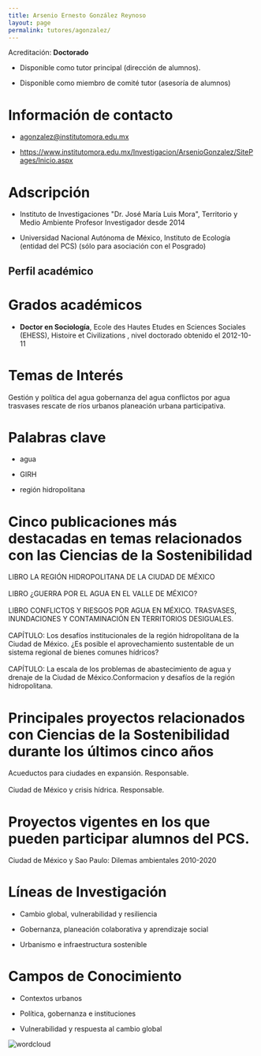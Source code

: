 ```yaml
---
title: Arsenio Ernesto González Reynoso
layout: page
permalink: tutores/agonzalez/
---
```


Acreditación: **Doctorado**


 - Disponible como tutor principal (dirección de alumnos).


 - Disponible como miembro de comité tutor (asesoría de alumnos)





# Información de contacto

 - <agonzalez@institutomora.edu.mx>


 - <a href="https://www.institutomora.edu.mx/Investigacion/ArsenioGonzalez/SitePages/Inicio.aspx" rel="nofollow">https://www.institutomora.edu.mx/Investigacion/ArsenioGonzalez/SitePages/Inicio.aspx</a>




# Adscripción


 - Instituto de Investigaciones &quot;Dr. José María Luis Mora&quot;, Territorio y Medio Ambiente     Profesor Investigador desde 2014
 

 - Universidad Nacional Autónoma de México, Instituto de Ecología (entidad del PCS) (sólo para asociación con el Posgrado)  





## Perfil académico


# Grados académicos


 - **Doctor en Sociología**, Ecole des Hautes Etudes en Sciences Sociales (EHESS), Histoire et Civilizations , nivel doctorado obtenido el 2012-10-11




# Temas de Interés

Gestión y política del agua
gobernanza del agua
conflictos por agua
trasvases
rescate de ríos urbanos
planeación urbana participativa.



# Palabras clave


 - agua

 - GIRH

 - región hidropolitana




# Cinco publicaciones más destacadas en temas relacionados con las Ciencias de la Sostenibilidad

LIBRO LA REGIÓN HIDROPOLITANA DE LA CIUDAD DE MÉXICO<br /><br />LIBRO ¿GUERRA POR EL AGUA EN EL VALLE DE MÉXICO?<br /><br />LIBRO CONFLICTOS Y RIESGOS POR AGUA EN MÉXICO. TRASVASES, INUNDACIONES Y CONTAMINACIÓN EN TERRITORIOS DESIGUALES.<br /><br />CAPÍTULO: Los desafíos institucionales de la región hidropolitana de la Ciudad de México. ¿Es posible el aprovechamiento sustentable de un sistema regional de bienes comunes hídricos?<br /><br />CAPÍTULO: La escala de los problemas de abastecimiento de agua y drenaje de la Ciudad de México.Conformacion y desafíos de la región hidropolitana.




# Principales proyectos relacionados con Ciencias de la Sostenibilidad durante los últimos cinco años

Acueductos para ciudades en expansión. Responsable.<br /><br />Ciudad de México y crisis hídrica. Responsable.




# Proyectos vigentes en los que pueden participar alumnos del PCS.

Ciudad de México y Sao Paulo: Dilemas ambientales 2010-2020




# Líneas de Investigación


 - Cambio global, vulnerabilidad y resiliencia

 - Gobernanza, planeación colaborativa y aprendizaje social

 - Urbanismo e infraestructura sostenible





# Campos de Conocimiento

 - Contextos urbanos

 - Política, gobernanza e instituciones

 - Vulnerabilidad y respuesta al cambio global



![wordcloud](https://sostenibilidad.posgrado.unam.mx/media/perfil-academico/50/wordcloud.png)
